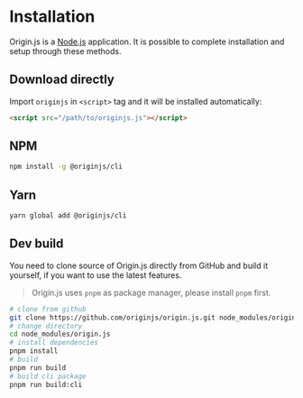 # Installation

Origin.js is a [Node.js](https://nodejs.org/en/) application. It is possible to complete installation and setup through these methods.

## Download directly

Import `originjs` in `<script>` tag and it will be installed automatically:

```html
<script src="/path/to/originjs.js"></script>
```

## NPM

```bash
npm install -g @originjs/cli
```

## Yarn

```bash
yarn global add @originjs/cli
```

## Dev build

You need to clone source of Origin.js directly from GitHub and build it yourself, if you want to use the latest features.

> Origin.js uses `pnpm` as package manager, please install `pnpm` first.

```bash
# clone from github
git clone https://github.com/originjs/origin.js.git node_modules/origin.js
# change directory
cd node_modules/origin.js
# install dependencies
pnpm install
# build
pnpm run build
# build cli package
pnpm run build:cli
```

